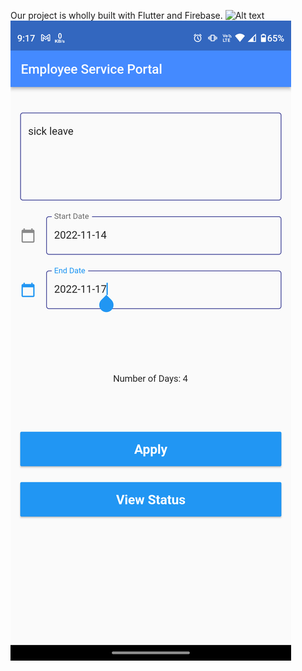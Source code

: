 Our project is wholly built with Flutter and Firebase.
![Alt text](status.png?raw=true "App Screenshot 1")
![Alt text](leave_application.png?raw=true "App Screenshot 2")
